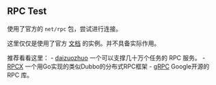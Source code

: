 ## RPC Test

使用了官方的 `net/rpc` 包，尝试进行连接。

这里仅仅是使用了官方 [文档](https://golang.org/pkg/net/rpc/) 的实例。并不具备实际作用。

推荐看看这里：
    - [daizuozhuo](https://github.com/daizuozhuo/rpc-example) 一个可以支撑几十万个任务的 RPC 服务。
    - [RPCX](https://github.com/smallnest/rpcx) 一个用Go实现的类似Dubbo的分布式RPC框架
    - [gRPC](http://www.grpc.io/) Google开源的 RPC 库。